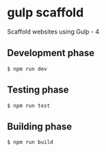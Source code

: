 # gulp scaffold
Scaffold websites using Gulp - 4

## Development phase
```
$ npm run dev
```

## Testing phase
```
$ npm run test
```

## Building phase
```
$ npm run build
```
